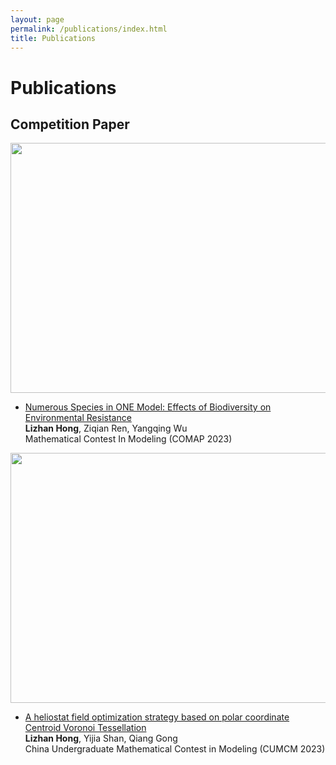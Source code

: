 ```yaml
---
layout: page
permalink: /publications/index.html
title: Publications
---
```


# Publications

## Competition Paper

<img src="https://apollohong.github.io/images/comapMCM.png" width="720" height="400">

- [Numerous Species in ONE Model: Effects of Biodiversity on Environmental Resistance](https://apollohong.github.io/mypaper/modeling/2023COMAP2308434.pdf)<br>**Lizhan Hong**, Ziqian Ren, Yangqing Wu
<br>Mathematical Contest In Modeling (COMAP 2023)<br>


<img src="https://apollohong.github.io/images/liuchengtuCUMCM.png" width="720" height="400">

- [A heliostat field optimization strategy based on polar coordinate Centroid Voronoi Tessellation](https://apollohong.github.io/mypaper/modeling/2023CUMCM.pdf)<br>**Lizhan Hong**, Yijia Shan, Qiang Gong
<br>China Undergraduate Mathematical Contest in Modeling (CUMCM 2023)<br>